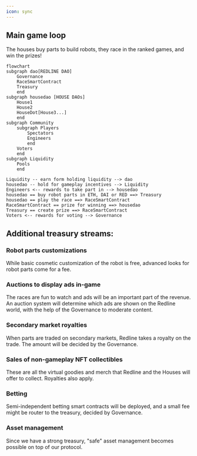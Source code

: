 ```yaml
---
icon: sync
---
```


## Main game loop
The houses buy parts to build robots, they race in the ranked games, and win the prizes!

```mermaid
flowchart
subgraph dao[REDLINE DAO]
    Governance
    RaceSmartContract
    Treasury
    end
subgraph housedao [HOUSE DAOs]
    House1
    House2
    HouseDot[House3...]
    end
subgraph Community
    subgraph Players
        Spectators
        Engineers
        end
    Voters
    end
subgraph Liquidity
    Pools
    end

Liquidity -- earn form holding liquidity --> dao
housedao -- hold for gameplay incentives --> Liquidity
Engineers <-- rewards to take part in --> housedao
housedao == buy robot parts in ETH, DAI or RED ==> Treasury
housedao == play the race ==> RaceSmartContract
RaceSmartContract == prize for winning ==> housedao
Treasury == create prize ==> RaceSmartContract
Voters <-- rewards for voting --> Governance
```

## Additional treasury streams:
### Robot parts customizations
While basic cosmetic customization of the robot is free, advanced looks for robot parts come for a fee.
### Auctions to display ads in-game
The races are fun to watch and ads will be an important part of the revenue. An auction system will determine which ads are shown on the Redline world, with the help of the Governance to moderate content. 
### Secondary market royalties
When parts are traded on secondary markets, Redline takes a royalty on the trade. The amount will be decided by the Governance.
### Sales of non-gameplay NFT collectibles
These are all the virtual goodies and merch that Redline and the Houses will offer to collect. Royalties also apply.
### Betting
Semi-independent betting smart contracts will be deployed, and a small fee might be router to the treasury, decided by Governance.
### Asset management
Since we have a strong treasury, "safe" asset management becomes possible on top of our protocol.


